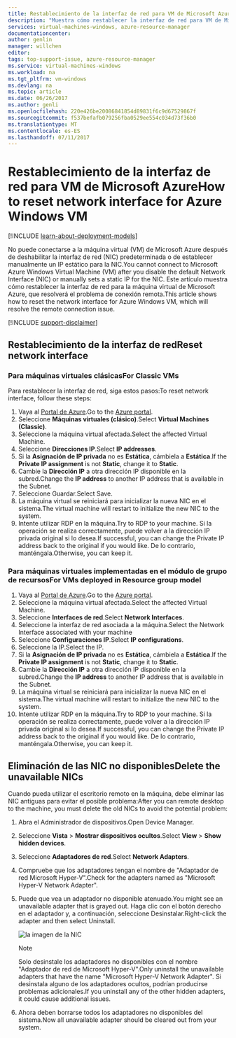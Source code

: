 ```yaml
---
title: Restablecimiento de la interfaz de red para VM de Microsoft Azure| Microsoft Docs
description: "Muestra cómo restablecer la interfaz de red para VM de Microsoft Azure"
services: virtual-machines-windows, azure-resource-manager
documentationcenter: 
author: genlin
manager: willchen
editor: 
tags: top-support-issue, azure-resource-manager
ms.service: virtual-machines-windows
ms.workload: na
ms.tgt_pltfrm: vm-windows
ms.devlang: na
ms.topic: article
ms.date: 06/26/2017
ms.author: genli
ms.openlocfilehash: 220e426be20086841854d89831f6c9d67529867f
ms.sourcegitcommit: f537befafb079256fba0529ee554c034d73f36b0
ms.translationtype: MT
ms.contentlocale: es-ES
ms.lasthandoff: 07/11/2017
---
```

# <a name="how-to-reset-network-interface-for-azure-windows-vm"></a><span data-ttu-id="d234d-103">Restablecimiento de la interfaz de red para VM de Microsoft Azure</span><span class="sxs-lookup"><span data-stu-id="d234d-103">How to reset network interface for Azure Windows VM</span></span> 

[!INCLUDE [learn-about-deployment-models](../../../includes/learn-about-deployment-models-both-include.md)]

<span data-ttu-id="d234d-104">No puede conectarse a la máquina virtual (VM) de Microsoft Azure después de deshabilitar la interfaz de red (NIC) predeterminada o de establecer manualmente un IP estático para la NIC.</span><span class="sxs-lookup"><span data-stu-id="d234d-104">You cannot connect to Microsoft Azure Windows Virtual Machine (VM) after you disable the default Network Interface (NIC) or manually sets a static IP for the NIC.</span></span> <span data-ttu-id="d234d-105">Este artículo muestra cómo restablecer la interfaz de red para la máquina virtual de Microsoft Azure, que resolverá el problema de conexión remota.</span><span class="sxs-lookup"><span data-stu-id="d234d-105">This article shows how to reset the network interface for Azure Windows VM, which will resolve the remote connection issue.</span></span>

[!INCLUDE [support-disclaimer](../../../includes/support-disclaimer.md)]
## <a name="reset-network-interface"></a><span data-ttu-id="d234d-106">Restablecimiento de la interfaz de red</span><span class="sxs-lookup"><span data-stu-id="d234d-106">Reset network interface</span></span>

### <a name="for-classic-vms"></a><span data-ttu-id="d234d-107">Para máquinas virtuales clásicas</span><span class="sxs-lookup"><span data-stu-id="d234d-107">For Classic VMs</span></span>

<span data-ttu-id="d234d-108">Para restablecer la interfaz de red, siga estos pasos:</span><span class="sxs-lookup"><span data-stu-id="d234d-108">To reset network interface, follow these steps:</span></span>

1.  <span data-ttu-id="d234d-109">Vaya al [Portal de Azure]( https://ms.portal.azure.com).</span><span class="sxs-lookup"><span data-stu-id="d234d-109">Go to the [Azure portal]( https://ms.portal.azure.com).</span></span>
2.  <span data-ttu-id="d234d-110">Seleccione **Máquinas virtuales (clásico)**.</span><span class="sxs-lookup"><span data-stu-id="d234d-110">Select **Virtual Machines (Classic)**.</span></span>
3.  <span data-ttu-id="d234d-111">Seleccione la máquina virtual afectada.</span><span class="sxs-lookup"><span data-stu-id="d234d-111">Select the affected Virtual Machine.</span></span>
4.  <span data-ttu-id="d234d-112">Seleccione **Direcciones IP**.</span><span class="sxs-lookup"><span data-stu-id="d234d-112">Select **IP addresses**.</span></span>
5.  <span data-ttu-id="d234d-113">Si la **Asignación de IP privada** no es  **Estática**, cámbiela a **Estática**.</span><span class="sxs-lookup"><span data-stu-id="d234d-113">If the **Private IP assignment**  is not  **Static**, change it to **Static**.</span></span>
6.  <span data-ttu-id="d234d-114">Cambie la **Dirección IP** a otra dirección IP disponible en la subred.</span><span class="sxs-lookup"><span data-stu-id="d234d-114">Change the **IP address** to another IP address that is available in the Subnet.</span></span>
7.  <span data-ttu-id="d234d-115">Seleccione Guardar.</span><span class="sxs-lookup"><span data-stu-id="d234d-115">Select Save.</span></span>
8.  <span data-ttu-id="d234d-116">La máquina virtual se reiniciará para inicializar la nueva NIC en el sistema.</span><span class="sxs-lookup"><span data-stu-id="d234d-116">The virtual machine will restart to initialize the new NIC to the system.</span></span>
9.  <span data-ttu-id="d234d-117">Intente utilizar RDP en la máquina.</span><span class="sxs-lookup"><span data-stu-id="d234d-117">Try to RDP to your machine.</span></span> <span data-ttu-id="d234d-118">Si la operación se realiza correctamente, puede volver a la dirección IP privada original si lo desea.</span><span class="sxs-lookup"><span data-stu-id="d234d-118">If successful, you can change the Private IP address back to the original if you would like.</span></span> <span data-ttu-id="d234d-119">De lo contrario, manténgala.</span><span class="sxs-lookup"><span data-stu-id="d234d-119">Otherwise, you can keep it.</span></span> 

### <a name="for-vms-deployed-in-resource-group-model"></a><span data-ttu-id="d234d-120">Para máquinas virtuales implementadas en el módulo de grupo de recursos</span><span class="sxs-lookup"><span data-stu-id="d234d-120">For VMs deployed in Resource group model</span></span>

1.  <span data-ttu-id="d234d-121">Vaya al [Portal de Azure]( https://ms.portal.azure.com).</span><span class="sxs-lookup"><span data-stu-id="d234d-121">Go to the [Azure portal]( https://ms.portal.azure.com).</span></span>
2.  <span data-ttu-id="d234d-122">Seleccione la máquina virtual afectada.</span><span class="sxs-lookup"><span data-stu-id="d234d-122">Select the affected Virtual Machine.</span></span>
3.  <span data-ttu-id="d234d-123">Seleccione **Interfaces de red**.</span><span class="sxs-lookup"><span data-stu-id="d234d-123">Select **Network Interfaces**.</span></span>
4.  <span data-ttu-id="d234d-124">Seleccione la interfaz de red asociada a la máquina.</span><span class="sxs-lookup"><span data-stu-id="d234d-124">Select the Network Interface associated with your machine</span></span>
5.  <span data-ttu-id="d234d-125">Seleccione **Configuraciones IP**.</span><span class="sxs-lookup"><span data-stu-id="d234d-125">Select **IP configurations**.</span></span>
6.  <span data-ttu-id="d234d-126">Seleccione la IP.</span><span class="sxs-lookup"><span data-stu-id="d234d-126">Select the IP.</span></span> 
7.  <span data-ttu-id="d234d-127">Si la **Asignación de IP privada** no es  **Estática**, cámbiela a **Estática**.</span><span class="sxs-lookup"><span data-stu-id="d234d-127">If the **Private IP assignment**  is not  **Static**, change it to **Static**.</span></span>
8.  <span data-ttu-id="d234d-128">Cambie la **Dirección IP** a otra dirección IP disponible en la subred.</span><span class="sxs-lookup"><span data-stu-id="d234d-128">Change the **IP address** to another IP address that is available in the Subnet.</span></span>
9. <span data-ttu-id="d234d-129">La máquina virtual se reiniciará para inicializar la nueva NIC en el sistema.</span><span class="sxs-lookup"><span data-stu-id="d234d-129">The virtual machine will restart to initialize the new NIC to the system.</span></span>
10. <span data-ttu-id="d234d-130">Intente utilizar RDP en la máquina.</span><span class="sxs-lookup"><span data-stu-id="d234d-130">Try to RDP to your machine.</span></span> <span data-ttu-id="d234d-131">Si la operación se realiza correctamente, puede volver a la dirección IP privada original si lo desea.</span><span class="sxs-lookup"><span data-stu-id="d234d-131">If successful, you can change the Private IP address back to the original if you would like.</span></span> <span data-ttu-id="d234d-132">De lo contrario, manténgala.</span><span class="sxs-lookup"><span data-stu-id="d234d-132">Otherwise, you can keep it.</span></span> 

## <a name="delete-the-unavailable-nics"></a><span data-ttu-id="d234d-133">Eliminación de las NIC no disponibles</span><span class="sxs-lookup"><span data-stu-id="d234d-133">Delete the unavailable NICs</span></span>
<span data-ttu-id="d234d-134">Cuando pueda utilizar el escritorio remoto en la máquina, debe eliminar las NIC antiguas para evitar el posible problema:</span><span class="sxs-lookup"><span data-stu-id="d234d-134">After you can remote desktop to the machine, you must delete the old NICs to avoid the potential problem:</span></span>

1.  <span data-ttu-id="d234d-135">Abra el Administrador de dispositivos.</span><span class="sxs-lookup"><span data-stu-id="d234d-135">Open Device Manager.</span></span>
2.  <span data-ttu-id="d234d-136">Seleccione **Vista** > **Mostrar dispositivos ocultos**.</span><span class="sxs-lookup"><span data-stu-id="d234d-136">Select **View** > **Show hidden devices**.</span></span>
3.  <span data-ttu-id="d234d-137">Seleccione **Adaptadores de red**.</span><span class="sxs-lookup"><span data-stu-id="d234d-137">Select **Network Adapters**.</span></span> 
4.  <span data-ttu-id="d234d-138">Compruebe que los adaptadores tengan el nombre de "Adaptador de red Microsoft Hyper-V".</span><span class="sxs-lookup"><span data-stu-id="d234d-138">Check for the adapters named as "Microsoft Hyper-V Network Adapter".</span></span>
5.  <span data-ttu-id="d234d-139">Puede que vea un adaptador no disponible atenuado.</span><span class="sxs-lookup"><span data-stu-id="d234d-139">You might see an unavailable adapter that is grayed out.</span></span> <span data-ttu-id="d234d-140">Haga clic con el botón derecho en el adaptador y, a continuación, seleccione Desinstalar.</span><span class="sxs-lookup"><span data-stu-id="d234d-140">Right-click the adapter and then select Uninstall.</span></span>

    ![la imagen de la NIC](media/reset-network-interface/nicpage.png)

    > [!NOTE]
    > <span data-ttu-id="d234d-142">Solo desinstale los adaptadores no disponibles con el nombre "Adaptador de red de Microsoft Hyper-V".</span><span class="sxs-lookup"><span data-stu-id="d234d-142">Only uninstall the unavailable adapters that have the name "Microsoft Hyper-V Network Adapter".</span></span> <span data-ttu-id="d234d-143">Si desinstala alguno de los adaptadores ocultos, podrían producirse problemas adicionales.</span><span class="sxs-lookup"><span data-stu-id="d234d-143">If you uninstall any of the other hidden adapters, it could cause additional issues.</span></span>
    >
    >

6.  <span data-ttu-id="d234d-144">Ahora deben borrarse todos los adaptadores no disponibles del sistema.</span><span class="sxs-lookup"><span data-stu-id="d234d-144">Now all unavailable adapter should be cleared out from your system.</span></span>